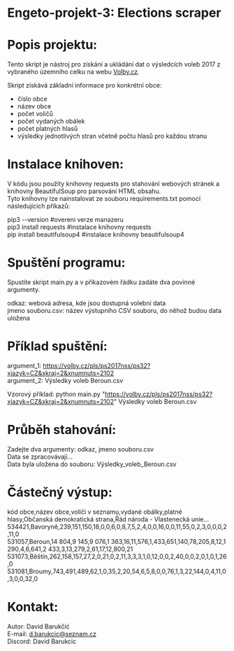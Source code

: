 # Engeto-projekt-3: Elections scraper

# Popis projektu:
Tento skript je nástroj pro získání a ukládání dat o výsledcích voleb 2017 z vybraného územního celku na webu [Volby.cz](https://volby.cz/pls/ps2017nss/ps3?xjazyk=CZ).<br>

Skript získává základní informace pro konkrétní obce:<br>
- číslo obce<br>
- název obce<br>
- počet voličů<br>
- počet vydaných obálek<br>
- počet platných hlasů<br>
- výsledky jednotlivých stran včetně počtu hlasů pro každou stranu<br>

# Instalace knihoven:
V kódu jsou použity knihovny requests pro stahování webových stránek a knihovny BeautifulSoup pro parsování HTML obsahu.<br>
Tyto knihovny lze nainstalovat ze souboru requirements.txt pomocí následujících příkazů:

pip3 --version #overeni verze manazeru <br>
pip3 install requests #instalace knihovny requests<br>
pip install beautifulsoup4 #instalace knihovny beautifulsoup4

# Spuštění programu:
Spustíte skript main.py a v příkazovém řádku zadáte dva povinné argumenty.

odkaz: webová adresa, kde jsou dostupná volební data<br>
jmeno souboru.csv: název výstupního CSV souboru, do něhož budou data uložena

# Příklad spuštění:
argument_1: https://volby.cz/pls/ps2017nss/ps32?xjazyk=CZ&xkraj=2&xnumnuts=2102<br>
argument_2: Výsledky voleb Beroun.csv<br>

Vzorový příklad: python main.py "https://volby.cz/pls/ps2017nss/ps32?xjazyk=CZ&xkraj=2&xnumnuts=2102" Výsledky voleb Beroun.csv

# Průběh stahování:
Zadejte dva argumenty: odkaz, jmeno souboru.csv<br>
Data se zpracovávají...<br>
Data byla uložena do souboru: Výsledky_voleb_Beroun.csv

# Částečný výstup:
kód obce,název obce,voliči v seznamu,vydané obálky,platné hlasy,Občanská demokratická strana,Řád národa - Vlastenecká unie...
534421,Bavoryně,239,151,150,18,0,0,6,0,8,7,5,2,4,0,0,16,0,0,11,55,0,2,3,0,0,0,2,11,0
531057,Beroun,14 804,9 145,9 076,1 363,16,11,576,1,433,651,140,78,205,8,12,1 290,4,6,641,2 433,3,13,279,2,61,17,12,800,21
531073,Běštín,262,158,157,27,2,0,21,0,2,11,3,3,3,1,0,12,0,0,2,40,0,0,2,0,1,0,1,26,0
531081,Broumy,743,491,489,62,1,0,35,2,20,54,6,5,8,0,0,76,1,3,22,144,0,4,11,0,3,0,0,32,0

# Kontakt:
Autor: David Barukčić<br>
E-mail: d.barukcic@seznam.cz<br>
Discord: David Barukcic
